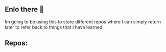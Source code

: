 ## Enlo there 👋

Im going to be using this to store different repos where I can simply return later to refer back to things that I have learned.

## Repos:
